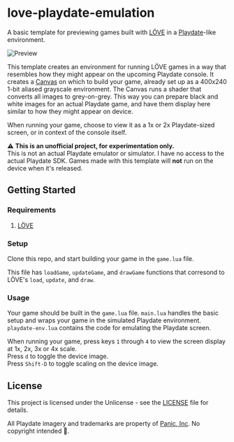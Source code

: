 # love-playdate-emulation

A basic template for previewing games built with [LÖVE](https://love2d.org) in a [Playdate](https://play.date)-like environment.

![Preview](preview.png)

This template creates an environment for running LÖVE games in a way that resembles how they might appear on the upcoming Playdate console. It creates a [Canvas](https://love2d.org/wiki/Canvas) on which to build your game, already set up as a 400x240 1-bit aliased grayscale environment. The Canvas runs a shader that converts all images to grey-on-grey. This way you can prepare black and white images for an actual Playdate game, and have them display here similar to how they might appear on device.

When running your game, choose to view it as a 1x or 2x Playdate-sized screen, or in context of the console itself.

⚠️ **This is an unofficial project, for experimentation only.**  
This is not an actual Playdate emulator or simulator. I have no access to the actual Playdate SDK. Games made with this template will **not** run on the device when it's released. 

## Getting Started

### Requirements
1. [LÖVE](https://love2d.org)

### Setup
Clone this repo, and start building your game in the `game.lua` file.

This file has `loadGame`, `updateGame`, and `drawGame` functions that corresond to LÖVE's `load`, `update`, and `draw`.

### Usage
Your game should be built in the `game.lua` file. `main.lua` handles the basic setup and wraps your game in the simulated Playdate environment. `playdate-env.lua` contains the code for emulating the Playdate screen.

When running your game, press keys `1` through `4` to view the screen display at 1x, 2x, 3x or 4x scale.  
Press `d` to toggle the device image.  
Press `Shift-D` to toggle scaling on the device image.

## License
This project is licensed under the Unlicense - see the [LICENSE](LICENSE) file for details.

All Playdate imagery and trademarks are property of [Panic, Inc](https://panic.com). No copyright intended 😬.



